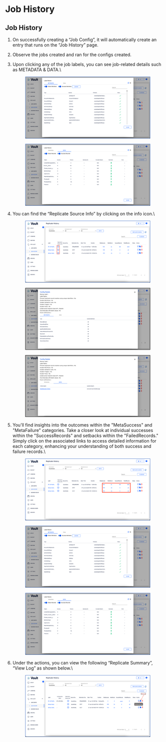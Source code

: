 # Job History

## Job History

1. On successfully creating a “Job Config”, it will automatically create an entry that runs on the “Job History” page.
2. Observe the jobs created and ran for the configs created.
3.  Upon clicking any of the job labels, you can see job-related details such as METADATA & DATA.\


    <figure><img src="../../../../.gitbook/assets/image (8) (1) (1) (1) (1).png" alt=""><figcaption></figcaption></figure>

    <figure><img src="../../../../.gitbook/assets/image (9) (1) (1) (1) (1) (1).png" alt=""><figcaption></figcaption></figure>
4.  You can find the “Replicate Source Info” by clicking on the info icon.\


    <figure><img src="../../../../.gitbook/assets/image (18) (1).png" alt=""><figcaption></figcaption></figure>

    <figure><img src="../../../../.gitbook/assets/image (1) (1) (1) (1) (1) (1) (1) (1) (1) (1) (1) (1) (1) (1) (1) (1) (1) (1) (1) (1) (1) (1) (1) (1) (1) (1) (1).png" alt=""><figcaption></figcaption></figure>

    <figure><img src="../../../../.gitbook/assets/image (2) (1) (1) (1) (1) (1) (1) (1) (1) (1) (1) (1) (1) (1) (1) (1) (1) (1) (1) (1).png" alt=""><figcaption></figcaption></figure>
5.  You'll find insights into the outcomes within the "MetaSuccess" and "MetaFailure" categories. Take a closer look at individual successes within the "SuccessRecords" and setbacks within the "FailedRecords." Simply click on the associated links to access detailed information for each category, enhancing your understanding of both success and failure records.\


    <figure><img src="../../../../.gitbook/assets/image (3) (1) (1) (1) (1) (1) (1) (1) (1) (1) (1) (1) (1) (1) (1) (1) (1) (1).png" alt=""><figcaption></figcaption></figure>

    <figure><img src="../../../../.gitbook/assets/image (4) (1) (1) (1) (1) (1) (1) (1) (1) (1) (1) (1) (1) (1) (1) (1) (1).png" alt=""><figcaption></figcaption></figure>

    <figure><img src="../../../../.gitbook/assets/image (6) (1) (1) (1) (1) (1) (1) (1) (1).png" alt=""><figcaption></figcaption></figure>
6.  Under the actions, you can view the following “Replicate Summary”, “View Log” as shown below.\


    <figure><img src="../../../../.gitbook/assets/image (7) (1) (1) (1) (1) (1).png" alt=""><figcaption></figcaption></figure>
